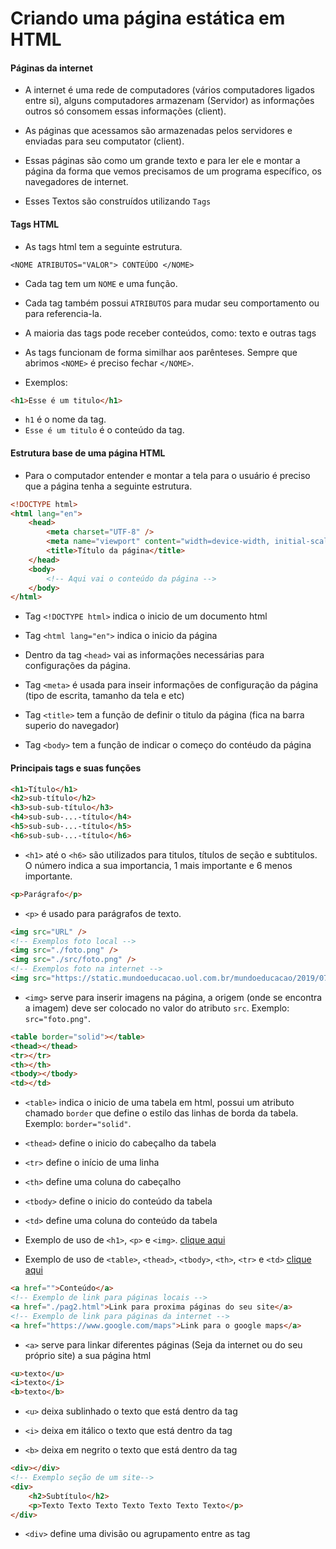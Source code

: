 # Criando uma página estática em HTML

<a id="introducao"></a>

#### Páginas da internet

-   A internet é uma rede de computadores (vários computadores ligados entre si), alguns computadores armazenam (Servidor) as informações outros só consomem essas informações (client).

-   As páginas que acessamos são armazenadas pelos servidores e enviadas para seu computator (client).

-   Essas páginas são como um grande texto e para ler ele e montar a página da forma que vemos precisamos de um programa específico, os navegadores de internet.

-   Esses Textos são construídos utilizando `Tags`

#### Tags HTML

-   As tags html tem a seguinte estrutura.

`<NOME ATRIBUTOS="VALOR"> CONTEÚDO </NOME>`

-   Cada tag tem um `NOME` e uma função.
-   Cada tag também possui `ATRIBUTOS` para mudar seu comportamento ou para referencia-la.
-   A maioria das tags pode receber conteúdos, como: texto e outras tags
-   As tags funcionam de forma similhar aos parênteses. Sempre que abrimos `<NOME>` é preciso fechar `</NOME>`.

-   Exemplos:

```html
<h1>Esse é um titulo</h1>
```

-   `h1` é o nome da tag.
-   `Esse é um titulo` é o conteúdo da tag.

#### Estrutura base de uma página HTML

-   Para o computador entender e montar a tela para o usuário é preciso que a página tenha a seguinte estrutura.

```html
<!DOCTYPE html>
<html lang="en">
    <head>
        <meta charset="UTF-8" />
        <meta name="viewport" content="width=device-width, initial-scale=1.0" />
        <title>Título da página</title>
    </head>
    <body>
        <!-- Aqui vai o conteúdo da página -->
    </body>
</html>
```

-   Tag `<!DOCTYPE html>` indica o inicio de um documento html

-   Tag `<html lang="en">` indica o inicio da página

-   Dentro da tag `<head>` vai as informações necessárias para configurações da página.

-   Tag `<meta>` é usada para inseir informações de configuração da página (tipo de escrita, tamanho da tela e etc)

-   Tag `<title>` tem a função de definir o titulo da página (fica na barra superio do navegador)

-   Tag `<body>` tem a função de indicar o começo do contéudo da página

#### Principais tags e suas funções

```html
<h1>Título</h1>
<h2>sub-título</h2>
<h3>sub-sub-título</h3>
<h4>sub-sub-...-título</h4>
<h5>sub-sub-...-título</h5>
<h6>sub-sub-...-título</h6>
```

-   `<h1>` até o `<h6>` são utilizados para titulos, títulos de seção e subtitulos. O número indica a sua importancia, 1 mais importante e 6 menos importante.

```html
<p>Parágrafo</p>
```

-   `<p>` é usado para parágrafos de texto.

```html
<img src="URL" />
<!-- Exemplos foto local -->
<img src="./foto.png" />
<img src="./src/foto.png" />
<!-- Exemplos foto na internet -->
<img src="https://static.mundoeducacao.uol.com.br/mundoeducacao/2019/07/urso-panda.jpg" />
```

-   `<img>` serve para inserir imagens na página, a origem (onde se encontra a imagem) deve ser colocado no valor do atributo `src`. Exemplo: `src="foto.png"`.

```html
<table border="solid"></table>
<thead></thead>
<tr></tr>
<th></th>
<tbody></tbody>
<td></td>
```

-   `<table>` indica o inicio de uma tabela em html, possui um atributo chamado `border` que define o estilo das linhas de borda da tabela. Exemplo: `border="solid"`.

-   `<thead>` define o inicio do cabeçalho da tabela

-   `<tr>` define o início de uma linha

-   `<th>` define uma coluna do cabeçalho

-   `<tbody>` define o inicio do conteúdo da tabela

-   `<td>` define uma coluna do conteúdo da tabela

-   Exemplo de uso de `<h1>`, `<p>` e `<img>`. [clique aqui](texto.html)

-   Exemplo de uso de `<table>`, `<thead>`, `<tbody>`, `<th>`, `<tr>` e `<td>` [clique aqui](tabela.html)

```html
<a href="">Conteúdo</a>
<!-- Exemplo de link para páginas locais -->
<a href="./pag2.html">Link para proxima páginas do seu site</a>
<!-- Exemplo de link para páginas da internet -->
<a href="https://www.google.com/maps">Link para o google maps</a>
```

-   `<a>` serve para linkar diferentes páginas (Seja da internet ou do seu próprio site) a sua página html

```html
<u>texto</u>
<i>texto</i>
<b>texto</b>
```

-   `<u>` deixa sublinhado o texto que está dentro da tag

-   `<i>` deixa em itálico o texto que está dentro da tag

-   `<b>` deixa em negrito o texto que está dentro da tag

```html
<div></div>
<!-- Exemplo seção de um site-->
<div>
    <h2>Subtítulo</h2>
    <p>Texto Texto Texto Texto Texto Texto Texto</p>
</div>
```

-   `<div>` define uma divisão ou agrupamento entre as tag
